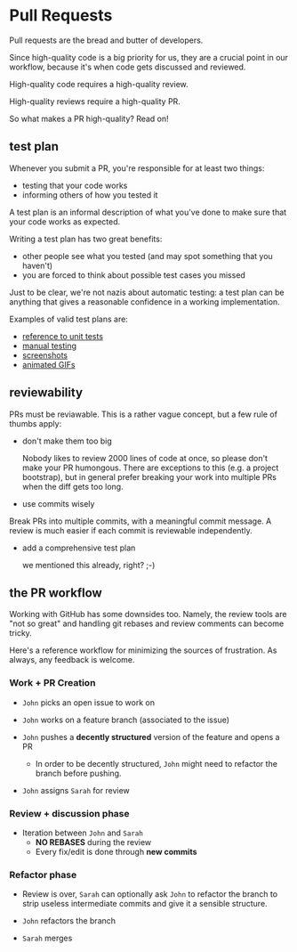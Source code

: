 # Pull Requests

Pull requests are the bread and butter of developers.

Since high-quality code is a big priority for us, they are a crucial point in our workflow, because it's when code gets discussed and reviewed.

High-quality code requires a high-quality review.

High-quality reviews require a high-quality PR.

So what makes a PR high-quality? Read on!

## test plan
Whenever you submit a PR, you're responsible for at least two things:
- testing that your code works
- informing others of how you tested it

A test plan is an informal description of what you've done to make sure that your code works as expected.

Writing a test plan has two great benefits:
- other people see what you tested (and may spot something that you haven't)
- you are forced to think about possible test cases you missed


Just to be clear, we're not nazis about automatic testing: a test plan can be anything that gives a reasonable confidence in a working implementation.

Examples of valid test plans are:
- [reference to unit tests](https://github.omnilab.our.buildo.io/buildo/aliniq/pull/2572)
- [manual testing](https://github.omnilab.our.buildo.io/buildo/aliniq/pull/2548)
- [screenshots](https://github.omnilab.our.buildo.io/buildo/aliniq/pull/2541)
- [animated GIFs](https://github.omnilab.our.buildo.io/buildo/aliniq/pull/2396)

## reviewability
PRs must be reviawable. This is a rather vague concept, but a few rule of thumbs apply:

- don't make them too big

  Nobody likes to review 2000 lines of code at once, so please don't make your PR humongous. There are exceptions to this (e.g. a project bootstrap), but in general prefer breaking your work into multiple PRs when the diff gets too long.

-  use commits wisely

  Break PRs into multiple commits, with a meaningful commit message. A review is much easier if each commit is reviewable independently.
  
- add a comprehensive test plan

  we mentioned this already, right? ;-)
  
## the PR workflow
Working with GitHub has some downsides too. Namely, the review tools are "not so great" and handling git rebases and review comments can become tricky.

Here's a reference workflow for minimizing the sources of frustration. As always, any feedback is welcome.

### Work + PR Creation
- `John` picks an open issue to work on

- `John` works on a feature branch (associated to the issue)

- `John` pushes a **decently structured** version of the feature and opens a PR

  - In order to be decently structured, `John` might need to refactor the branch before pushing.
  
- `John` assigns `Sarah` for review

### Review + discussion phase
- Iteration between `John` and `Sarah`
  - **NO REBASES** during the review
  - Every fix/edit is done through **new commits**

### Refactor phase
- Review is over, `Sarah` can optionally ask `John` to refactor the branch to strip useless intermediate commits and give it a sensible structure.

- `John` refactors the branch

- `Sarah` merges

